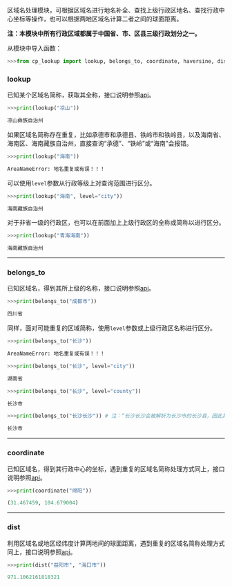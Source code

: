 区域名处理模块，可根据区域名进行地名补全、查找上级行政区地名、查找行政中心坐标等操作，也可以根据两地区域名计算二者之间的球面距离。

**注：本模块中所有行政区域都属于中国省、市、区县三级行政划分之一。**

从模块中导入函数：

```python
>>>from cp_lookup import lookup, belongs_to, coordinate, haversine, dist
```

### lookup

已知某个区域名简称，获取其全称，接口说明参照[api](../api/cp_lookup.md#lookup)。

```python
>>>print(lookup("凉山"))

凉山彝族自治州
```

如果区域名简称存在重复，比如承德市和承德县、铁岭市和铁岭县，以及海南省、海南区、海南藏族自治州，直接查询“承德”、“铁岭”或“海南”会报错。

```python
>>>print(lookup("海南"))

AreaNameError: 地名重复或有误！！！
```

可以使用`level`参数从行政等级上对查询范围进行区分。
```python
>>>print(lookup("海南", level="city"))

海南藏族自治州
```

对于非省一级的行政区，也可以在前面加上上级行政区的全称或简称以进行区分。
```python
>>>print(lookup("青海海南"))

海南藏族自治州
```

---
### belongs_to

已知区域名，得到其所上级的名称，接口说明参照[api](../api/cp_lookup.md#belongs_to)。

```python
>>>print(belongs_to("成都市"))

四川省
```
同样，面对可能重复的区域简称，使用`level`参数或上级行政区名称进行区分。
```python
>>>print(belongs_to("长沙"))

AreaNameError: 地名重复或有误！！！

>>>print(belongs_to("长沙", level="city"))

湖南省

>>>print(belongs_to("长沙", level="county"))

长沙市

>>>print(belongs_to("长沙长沙")) # 注：“长沙长沙会被解析为长沙市的长沙县，因此其上级行政区为长沙市”

长沙市
```

---
### coordinate

已知区域名，得到其行政中心的坐标，遇到重复的区域名简称处理方式同上，接口说明参照[api](../api/cp_lookup.md#coordinate)。

```python
>>>print(coordinate("绵阳"))

(31.467459, 104.679004)
```

---
### dist

利用区域名或地区经纬度计算两地间的球面距离，遇到重复的区域名简称处理方式同上，接口说明参照[api](../api/cp_lookup.md#dist)。

```python
>>>print(dist("益阳市", "海口市"))

971.1062161818321
```